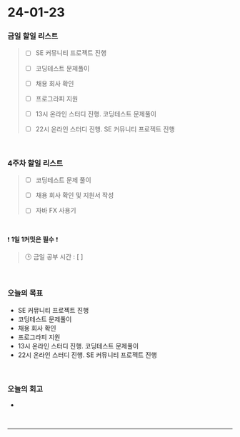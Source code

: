 # 24-01-23
### 금일 할일 리스트
> - [ ]  SE 커뮤니티 프로젝트 진행
>
> - [ ]  코딩테스트 문제풀이
>
> - [ ]  채용 회사 확인
>
> - [ ]  프로그라피 지원
>
> - [ ]  13시 온라인 스터디 진행. 코딩테스트 문제풀이
>
> - [ ]  22시 온라인 스터디 진행. SE 커뮤니티 프로젝트 진행


<br/>

### 4주차 할일 리스트  
> - [ ]  코딩테스트 문제 풀이
>
> - [ ]  채용 회사 확인 및 지원서 작성
>
> - [ ]  자바 FX 사용기

<br/>

❗ **1일 1커밋은 필수** ❗
> 🕒 금일 공부 시간 : [  ]

<br/>

### 오늘의 목표
- SE 커뮤니티 프로젝트 진행
- 코딩테스트 문제풀이
- 채용 회사 확인
- 프로그라피 지원
- 13시 온라인 스터디 진행. 코딩테스트 문제풀이
- 22시 온라인 스터디 진행. SE 커뮤니티 프로젝트 진행

<br>

### 오늘의 회고
- 


<br/>

------------  
